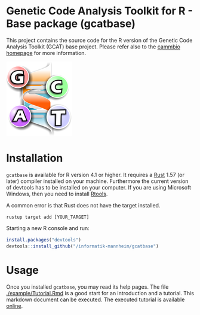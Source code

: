 # Genetic Code Analysis Toolkit for R - Base package (gcatbase)

This project contains the source code for the R version of the Genetic Code Analysis Toolkit (GCAT) base project. Please refer also to the [cammbio homepage](https://www.cammbio.hs-mannheim.de/research/software/gcatbase-r) for more information.

![Genetic Code Analysis Toolkit Logo](./man/resources/bio/gcat/logo.png?raw=true)

# Installation
`gcatbase` is available for R version 4.1 or higher. It requires a [Rust](https://www.rust-lang.org/) 1.57 (or later) compiler installed on your machine. Furthermore the current version of devtools has to be installed on your computer. If you are using Microsoft Windows, then you need to install [Rtools](https://cran.r-project.org/bin/windows/Rtools/).

A common error is that Rust does not have the target installed.

```CMD
rustup target add [YOUR_TARGET]
```

Starting a new R console and run:
```R
install.packages("devtools")
devtools::install_github("/informatik-mannheim/gcatbase")
```

# Usage

Once you installed `gcatbase`, you may read its help pages. The file [./example/Tutorial.Rmd](./example/Tutorial.Rmd) is a good start for an introduction and a tutorial. This markdown document can be executed. The executed tutorial is available [online](https://oc.informatik.hs-mannheim.de/s/gCWxMRwfXaCcTsS/download).
